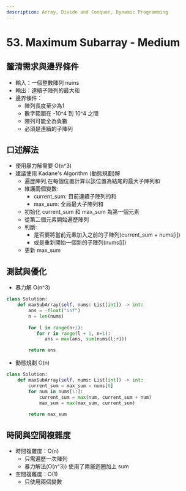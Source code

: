 ```yaml
---
description: Array, Divide and Conquer, Dynamic Programming
---
```


# 53. Maximum Subarray - Medium

## 釐清需求與邊界條件

* 輸入：一個整數陣列 nums
* 輸出：連續子陣列的最大和
* 邊界條件：
  * 陣列長度至少為1
  * 數字範圍在 -10^4 到 10^4 之間
  * 陣列可能全為負數
  * 必須是連續的子陣列

## 口述解法

* 使用暴力解需要 O(n^3)
* 建議使用 Kadane's Algorithm (動態規劃)解
  * 遍歷陣列,在每個位置計算以該位置為結尾的最大子陣列和
  * 維護兩個變數:&#x20;
    * current\_sum: 目前連續子陣列的和&#x20;
    * max\_sum: 全局最大子陣列和
  * 初始化 current\_sum 和 max\_sum 為第一個元素
  * 從第二個元素開始遍歷陣列
  * 判斷:&#x20;
    * 是否要將當前元素加入之前的子陣列(current\_sum + nums\[i])
    * 或是重新開始一個新的子陣列(nums\[i])
  * 更新 max\_sum

## 測試與優化

* 暴力解 O(n^3)

```python
class Solution:
    def maxSubArray(self, nums: List[int]) -> int:
        ans = -float("inf")
        n = len(nums)
        
        for l in range(n+1):
           for r in range(l + 1, n+1):
              ans = max(ans, sum(nums[l:r]))

        return ans
```

* 動態規劃 O(n)

```python
class Solution:
    def maxSubArray(self, nums: List[int]) -> int:
        current_sum = max_sum = nums[0]
        for num in nums[1:]:
            current_sum = max(num, current_sum + num)
            max_sum = max(max_sum, current_sum)
            
        return max_sum
```

## 時間與空間複雜度

* 時間複雜度：O(n)
  * 只需遍歷一次陣列
  * 暴力解法(O(n^3)) 使用了兩層迴圈加上 sum
* 空間複雜度：O(1)
  * 只使用兩個變數

